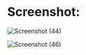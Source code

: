 # Screenshot:
![Screenshot (44)](https://user-images.githubusercontent.com/109069188/189090229-eeca8cf9-c8b2-49ba-94a9-41bde9fc4c57.png)

![Screenshot (46)](https://user-images.githubusercontent.com/109069188/189090104-a1421893-25dc-4e8b-a4b2-f11a1a686467.png)
